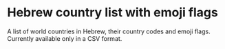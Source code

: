 # Hebrew country list with emoji flags
A list of world countries in Hebrew, their country codes and emoji flags. Currently available only in a CSV format.
